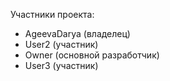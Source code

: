 Участники проекта:
- AgeevaDarya (владелец)
- User2 (участник)
- Owner (основной разработчик)
- User3 (участник)

